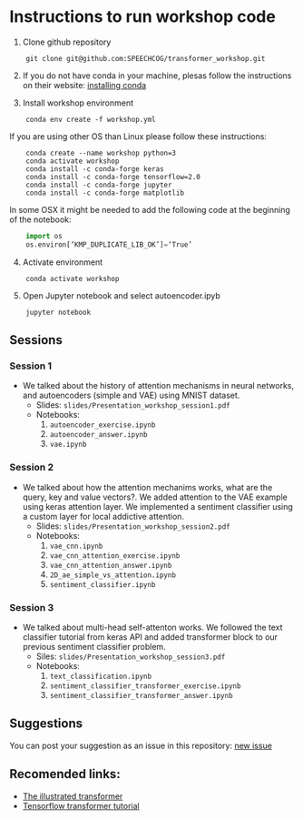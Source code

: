 # Instructions to run workshop code

1. Clone github repository

```
	git clone git@github.com:SPEECHCOG/transformer_workshop.git
```

2. If you do not have conda in your machine, plesas follow the instructions
on their website: [installing conda](https://docs.anaconda.com/anaconda/install/)

3. Install workshop environment

```
	conda env create -f workshop.yml
```

If you are using other OS than Linux please follow these instructions:

```
	conda create --name workshop python=3
	conda activate workshop
	conda install -c conda-forge keras
	conda install -c conda-forge tensorflow=2.0
	conda install -c conda-forge jupyter
	conda install -c conda-forge matplotlib
```

In some OSX it might be needed to add the following code at the beginning of the notebook:

```python
	import os
	os.environ[‘KMP_DUPLICATE_LIB_OK’]=‘True’
```

4. Activate environment

```
	conda activate workshop
```

5. Open Jupyter notebook and select autoencoder.ipyb 

```
	jupyter notebook
```


## Sessions

### Session 1

* We talked about the history of attention mechanisms in neural networks, and autoencoders (simple and VAE) using MNIST dataset.
	* Slides: `slides/Presentation_workshop_session1.pdf`
	* Notebooks: 
		1. `autoencoder_exercise.ipynb`
		2. `autoencoder_answer.ipynb`
		3. `vae.ipynb`

### Session 2

* We talked about how the attention mechanims works, what are the query, key and value vectors?. We added attention to the VAE example using
keras attention layer. We implemented a sentiment classifier using a custom layer for local addictive attention. 
	* Slides: `slides/Presentation_workshop_session2.pdf`
	* Notebooks: 
		1. `vae_cnn.ipynb`
		2. `vae_cnn_attention_exercise.ipynb`
		3. `vae_cnn_attention_answer.ipynb`
		4. `2D_ae_simple_vs_attention.ipynb`
		5. `sentiment_classifier.ipynb`

### Session 3

* We talked about multi-head self-attenton works. We followed the text classifier tutorial from keras API and added transformer block to our previous sentiment
classifier problem. 
	* Siles: `slides/Presentation_workshop_session3.pdf`
	* Notebooks:
		1. `text_classification.ipynb`
		2. `sentiment_classifier_transformer_exercise.ipynb`
		3. `sentiment_classifier_transformer_answer.ipynb`


## Suggestions

You can post your suggestion as an issue in this repository: [new issue](https://github.com/SPEECHCOG/transformer_workshop/issues/new) 

## Recomended links:
* [The illustrated transformer](http://jalammar.github.io/illustrated-transformer/)
* [Tensorflow transformer tutorial](https://www.tensorflow.org/tutorials/text/transformer)

